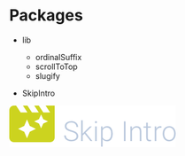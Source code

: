 # Packages

- lib

	- ordinalSuffix
	- scrollToTop
	- slugify

- SkipIntro

![Skip Intro](./SkipIntro/png/skip-intro.png) 
